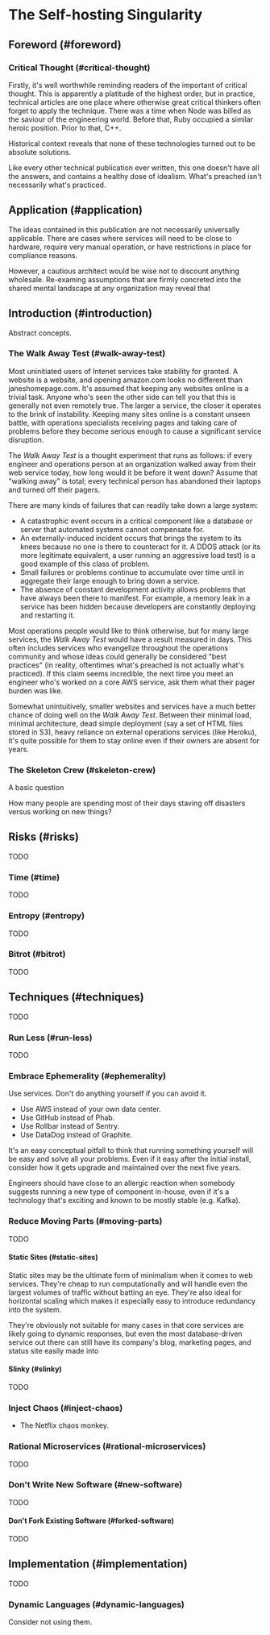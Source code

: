 # The Self-hosting Singularity

## Foreword (#foreword)

### Critical Thought (#critical-thought)

Firstly, it's well worthwhile reminding readers of the important of critical
thought. This is apparently a platitude of the highest order, but in practice,
technical articles are one place where otherwise great critical thinkers often
forget to apply the technique. There was a time when Node was billed as the
saviour of the engineering world. Before that, Ruby occupied a similar
heroic position. Prior to that, C++.

Historical context reveals that none of these technologies turned out to be absolute solutions.

Like every other technical publication ever written, this one doesn't have all the
answers, and contains a healthy dose of idealism. What's preached isn't
necessarily what's practiced.

## Application (#application)

The ideas contained in this publication are not necessarily universally
applicable. There are cases where services will need to be close to hardware,
require very manual operation, or have restrictions in place for compliance
reasons.

However, a cautious architect would be wise not to discount anything wholesale.
Re-examing assumptions that are firmly concreted into the shared mental
landscape at any organization may reveal that 

## Introduction (#introduction)

Abstract concepts.

### The Walk Away Test (#walk-away-test)

Most uninitiated users of Intenet services take stability for granted. A
website is a website, and opening amazon.com looks no different than
janeshomepage.com. It's assumed that keeping any websites online is a trivial
task. Anyone who's seen the other side can tell you that this is generally not
even remotely true. The larger a service, the closer it operates to the brink
of instability. Keeping many sites online is a constant unseen battle, with
operations specialists receiving pages and taking care of problems before they
become serious enough to cause a significant service disruption.

The _Walk Away Test_ is a thought experiment that runs as follows: if every
engineer and operations person at an organization walked away from their web
service today, how long would it be before it went down? Assume that "walking
away" is total; every technical person has abandoned their laptops and turned
off their pagers.

There are many kinds of failures that can readily take down a large system:

* A catastrophic event occurs in a critical component like a database or server
  that automated systems cannot compensate for.
* An externally-induced incident occurs that brings the system to its knees
  because no one is there to counteract for it. A DDOS attack (or its more
  legitimate equivalent, a user running an aggressive load test) is a good
  example of this class of problem.
* Small failures or problems continue to accumulate over time until in
  aggregate their large enough to bring down a service.
* The absence of constant development activity allows problems that have always
  been there to manifest. For example, a memory leak in a service has been
  hidden because developers are constantly deploying and restarting it.

Most operations people would like to think otherwise, but for many large
services, the _Walk Away Test_ would have a result measured in days. This
often includes services who evangelize throughout the operations community and
whose ideas could generally be considered "best practices" (in reality,
oftentimes what's preached is not actually what's practiced). If this claim
seems incredible, the next time you meet an engineer who's worked on a core AWS
service, ask them what their pager burden was like.

Somewhat unintuitively, smaller websites and services have a much better chance
of doing well on the _Walk Away Test_. Between their minimal load, minimal
architecture, dead simple deployment (say a set of HTML files stored in S3),
heavy reliance on external operations services (like Heroku), it's quite
possible for them to stay online even if their owners are absent for years.

### The Skeleton Crew (#skeleton-crew)

A basic question

How many people are spending most of their days staving off disasters versus
working on new things?

## Risks (#risks)

TODO

### Time (#time)

TODO

### Entropy (#entropy)

TODO

### Bitrot (#bitrot)

TODO

## Techniques (#techniques)

TODO

### Run Less (#run-less)

TODO

### Embrace Ephemerality (#ephemerality)

Use services. Don't do anything yourself if you can avoid it.

* Use AWS instead of your own data center.
* Use GitHub instead of Phab.
* Use Rollbar instead of Sentry.
* Use DataDog instead of Graphite.

It's an easy conceptual pitfall to think that running something yourself will
be easy and solve all your problems. Even if it easy after the initial install,
consider how it gets upgrade and maintained over the next five years.

Engineers should have close to an allergic reaction when somebody suggests
running a new type of component in-house, even if it's a technology that's
exciting and known to be mostly stable (e.g. Kafka).

### Reduce Moving Parts (#moving-parts)

TODO

#### Static Sites (#static-sites)

Static sites may be the ultimate form of minimalism when it comes to web
services. They're cheap to run computationally and will handle even the largest
volumes of traffic without batting an eye. They're also ideal for horizontal
scaling which makes it especially easy to introduce redundancy into the system.

They're obviously not suitable for many cases in that core services are likely
going to dynamic responses, but even the most database-driven service out there
can still have its company's blog, marketing pages, and status site easily made
into 


#### Slinky (#slinky)

TODO

### Inject Chaos (#inject-chaos)

* The Netflix chaos monkey.

### Rational Microservices (#rational-microservices)

TODO

### Don't Write New Software (#new-software)

TODO

#### Don't Fork Existing Software (#forked-software)

TODO

## Implementation (#implementation)

TODO

### Dynamic Languages (#dynamic-languages)

Consider not using them.

